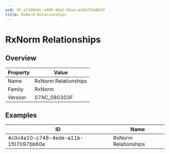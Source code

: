 ```yaml
---
uid: HV_af3dde4c-e490-4da2-b5ea-a1bb335e6b37
title: RxNorm Relationships
---
```


# RxNorm Relationships

## Overview

Property|Value
---|--- 
Name|RxNorm Relationships 
Family|RxNorm 
Version|07AC_080303F

## Examples

ID|Name
---|--- 
4c0c4a10-c748-4ede-a11b-1f07097bb60e|RxNorm Relationships